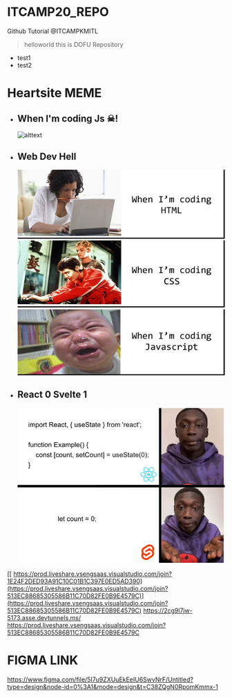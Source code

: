 # ITCAMP20_REPO
 Github Tutorial @ITCAMPKMITL
 > helloworld this is DOFU Repository
 * test1
 * test2
# Heartsite MEME
* ## When I'm coding Js ☠!
    ![alttext](https://i.kym-cdn.com/photos/images/original/001/102/822/616.jpg)
* ## Web Dev Hell
    ![Crying with js](/1.1.jpg)
* ## React 0 Svelte 1
    ![Svelte 1 React 0](/2.1.jpeg)


[[  https://prod.liveshare.vsengsaas.visualstudio.com/join?1E24F2DED93A91C10C01B1C397E0ED5AD390](https://prod.liveshare.vsengsaas.visualstudio.com/join?513EC88685305586B11C70D82FE0B9E4579C)](https://prod.liveshare.vsengsaas.visualstudio.com/join?513EC88685305586B11C70D82FE0B9E4579C)
https://2cg9l7jw-5173.asse.devtunnels.ms/
https://prod.liveshare.vsengsaas.visualstudio.com/join?513EC88685305586B11C70D82FE0B9E4579C
# FIGMA LINK
https://www.figma.com/file/5I7u9ZXUuEkEeIU6SwvNrF/Untitled?type=design&node-id=0%3A1&mode=design&t=C38ZQgN0RpomKmmx-1
